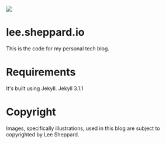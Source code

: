<a href="https://codeclimate.com/github/leesheppard/leesheppard.github.io"><img src="https://codeclimate.com/github/leesheppard/leesheppard.github.io/badges/gpa.svg" /></a>

# lee.sheppard.io
This is the code for my personal tech blog. 

# Requirements
It's built using Jekyll.
Jekyll 3.1.1

# Copyright
Images, specifically illustrations, used in this blog are subject to copyrighted by Lee Sheppard.